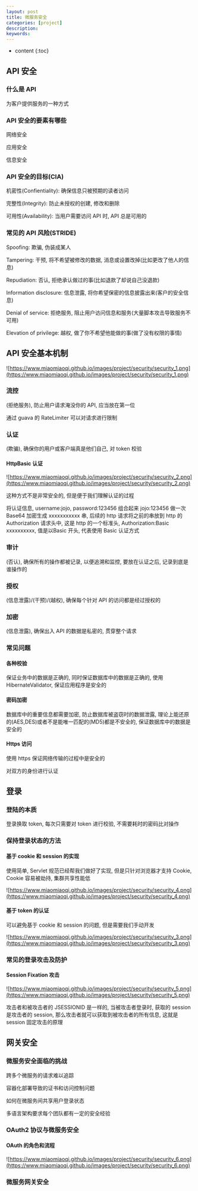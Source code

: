 ```yaml
---
layout: post
title: 微服务安全
categories: [project]
description: 
keywords: 
---
```


* content
{:toc}


## API 安全

### 什么是 API

为客户提供服务的一种方式

### API 安全的要素有哪些

网络安全

应用安全

信息安全

### API 安全的目标(CIA)

机密性(Confientiality): 确保信息只被预期的读者访问

完整性(Integrity): 防止未授权的创建, 修改和删除

可用性(Availability): 当用户需要访问 API 时, API 总是可用的

### 常见的 API 风险(STRIDE)

Spoofing: 欺骗, 伪装成某人

Tampering: 干预, 将不希望被修改的数据, 消息或设置改掉(比如更改了他人的信息)

Repudiation: 否认, 拒绝承认做过的事(比如退款了却说自己没退款)

Information disclosure: 信息泄露, 将你希望保密的信息披露出来(客户的安全信息)

Denial of service: 拒绝服务, 阻止用户访问信息和服务(大量脚本攻击导致服务不可用)

Elevation of privilege: 越权, 做了你不希望他能做的事(做了没有权限的事情)

## API 安全基本机制

![https://www.miaomiaoqi.github.io/images/project/security/security_1.png](https://www.miaomiaoqi.github.io/images/project/security/security_1.png)

### 流控

(拒绝服务), 防止用户请求淹没你的 API, 应当放在第一位

通过 guava 的 RateLimiter 可以对请求进行限制

### 认证

(欺骗), 确保你的用户或客户端真是他们自己, 对 token 校验

#### HttpBasic 认证

![https://www.miaomiaoqi.github.io/images/project/security/security_2.png](https://www.miaomiaoqi.github.io/images/project/security/security_2.png)

这种方式不是非常安全的, 但是便于我们理解认证的过程

将认证信息, username:jojo, password:123456 组合起来 jojo:123456 做一次 Base64 加密生成 xxxxxxxxxxx 串, 后续的 http 请求将之前的串放到 http 的 Authorization 请求头中, 这是 http 的一个标准头, Authorization:Basic xxxxxxxxxx, 值是以Basic 开头, 代表使用 Basic 认证方式

### 审计

(否认), 确保所有的操作都被记录, 以便追溯和监控, 要放在认证之后, 记录到底是谁操作的

### 授权

(信息泄露)/(干预)/(越权), 确保每个针对 API 的访问都是经过授权的

### 加密

(信息泄露), 确保出入 API 的数据是私密的, 贯穿整个请求

### 常见问题

#### 各种校验

保证业务中的数据是正确的, 同时保证数据库中的数据是正确的, 使用 HibernateValidator, 保证应用程序是安全的

#### 密码加密

数据库中的重要信息都需要加密, 防止数据库被盗窃时的数据泄露, 理论上能还原的(AES,DES)或者不是能唯一匹配的(MD5)都是不安全的, 保证数据库中的数据是安全的

#### Https 访问

使用 https 保证网络传输的过程中是安全的

对双方的身份进行认证





## 登录

### 登陆的本质

登录换取 token, 每次只需要对 token 进行校验, 不需要耗时的密码比对操作

### 保持登录状态的方法

#### 基于 cookie 和 session 的实现

使用简单, Servlet 规范已经帮我们做好了实现, 但是只针对浏览器才支持 Cookie, Cookie 容易被劫持, 集群共享性能低

![https://www.miaomiaoqi.github.io/images/project/security/security_4.png](https://www.miaomiaoqi.github.io/images/project/security/security_4.png)

#### 基于 token 的认证

可以避免基于 cookie 和 session 的问题, 但是需要我们手动开发

![https://www.miaomiaoqi.github.io/images/project/security/security_3.png](https://www.miaomiaoqi.github.io/images/project/security/security_3.png)

### 常见的登录攻击及防护

#### **Session Fixation 攻击**

![https://www.miaomiaoqi.github.io/images/project/security/security_5.png](https://www.miaomiaoqi.github.io/images/project/security/security_5.png)

攻击者和被攻击者的 JSESSIONID 是一样的, 当被攻击者登录时, 获取的 session 是攻击者的 session, 那么攻击者就可以获取到被攻击者的所有信息, 这就是 session 固定攻击的原理



## 网关安全

### 微服务安全面临的挑战

跨多个微服务的请求难以追踪

容器化部署导致的证书和访问控制问题

如何在微服务间共享用户登录状态

多语言架构要求每个团队都有一定的安全经验

### OAuth2 协议与微服务安全

#### OAuth 的角色和流程

![https://www.miaomiaoqi.github.io/images/project/security/security_6.png](https://www.miaomiaoqi.github.io/images/project/security/security_6.png)

### 微服务网关安全